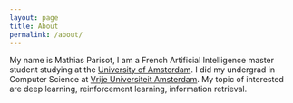 ```yaml
---
layout: page
title: About
permalink: /about/
---
```


My name is Mathias Parisot, I am a French Artificial Intelligence master student studying at the [University of Amsterdam][uva]. I did my undergrad in Computer Science at [Vrije Universiteit Amsterdam][vu]. My topic of interested are deep learning, reinforcement learning, information retrieval.


[uva]: https://www.uva.nl/en
[vu]: https://vu.nl/en